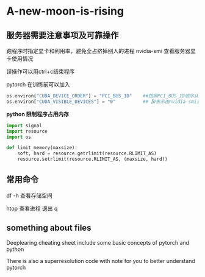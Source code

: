 # A-new-moon-is-rising
## 服务器需要注意事项及可靠操作

跑程序时指定显卡和利用率，避免全占挤掉别人的进程
nvidia-smi 查看服务器显卡使用情况

误操作可以用ctrl+c结束程序

pytorch 在训练前可以加入
```python 
os.environ["CUDA_DEVICE_ORDER"] = "PCI_BUS_ID"    ##按照PCI_BUS_ID顺序从0开始排列GPU设备
os.environ["CUDA_VISIBLE_DEVICES"] = "0"          ##【0表示由nvidia-smi查得可用的gpu序号】
```
**python 限制程序占用内存**

```python
import signal
import resource
import os

def limit_memory(maxsize):
    soft, hard = resource.getrlimit(resource.RLIMIT_AS)    
    resource.setrlimit(resource.RLIMIT_AS, (maxsize, hard)) 
 ```

## 常用命令

df -h 查看存储空间

htop 查看进程  退出 q


## something about files

Deeplearing cheating sheet include some basic concepts of pytorch and python 

There is also a superresolution code with note for you to better understand pytorch
